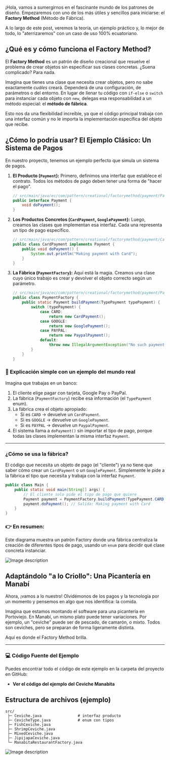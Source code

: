 ¡Hola, vamos a sumergirnos en el fascinante mundo de los patrones de diseño. Empezaremos con uno de los más útiles y sencillos para iniciarse: el **Factory Method** (Método de Fábrica).

A lo largo de este post, veremos la teoría, un ejemplo práctico y, lo mejor de todo, lo "aterrizaremos" con un caso de uso 100% ecuatoriano.

## ¿Qué es y cómo funciona el Factory Method?

El **Factory Method** es un patrón de diseño creacional que resuelve el problema de crear objetos sin especificar sus clases concretas. ¿Suena complicado? Para nada.

Imagina que tienes una clase que necesita crear objetos, pero no sabe exactamente *cuáles* creará. Dependerá de una configuración, de parámetros o del entorno. En lugar de llenar tu código con `if-else` o `switch` para instanciar cada objeto con `new`, delegas esa responsabilidad a un método especial: el **método de fábrica**.

Esto nos da una flexibilidad increíble, ya que el código principal trabaja con una interfaz común y no le importa la implementación específica del objeto que recibe.

## ¿Cómo lo podría usar? El Ejemplo Clásico: Un Sistema de Pagos

En nuestro proyecto, tenemos un ejemplo perfecto que simula un sistema de pagos.

1.  **El Producto (`Payment`):** Primero, definimos una interfaz que establece el contrato. Todos los métodos de pago deben tener una forma de "hacer el pago".

    ```java
    // src/main/java/ec/com/pattern/creational/factorymethod/payment/Payment.java
    public interface Payment {
        void doPayment();
    }
    ```

2.  **Los Productos Concretos (`CardPayment`, `GooglePayment`):** Luego, creamos las clases que implementan esa interfaz. Cada una representa un tipo de pago específico.

    ```java
    // src/main/java/ec/com/pattern/creational/factorymethod/payment/CardPayment.java
    public class CardPayment implements Payment {
        public void doPayment() {
            System.out.println("Making payment with Card");
        }
    }
    ```

3.  **La Fábrica (`PaymentFactory`):** Aquí está la magia. Creamos una clase cuyo único trabajo es crear y devolver el objeto correcto según un parámetro.

    ```java
    // src/main/java/ec/com/pattern/creational/factorymethod/payment/PaymentFactory.java
    public class PaymentFactory {
        public static Payment buildPayment(TypePayment typePayment) {
            switch (typePayment) {
                case CARD:
                    return new CardPayment();
                case GOOGLE:
                    return new GooglePayment();
                case PAYPAL:
                    return new PaypalPayment();
                default:
                    throw new IllegalArgumentException("No such payment");
            }
        }
    }
    ```

### 🔹 Explicación simple con un ejemplo del mundo real

Imagina que trabajas en un banco:
1.  El cliente elige pagar con tarjeta, Google Pay o PayPal.
2.  La fábrica (`PaymentFactory`) recibe esa información (el `TypePayment` enum).
3.  La fábrica crea el objeto apropiado:
    *   Si es `CARD` → devuelve un `CardPayment`.
    *   Si es `GOOGLE` → devuelve un `GooglePayment`.
    *   Si es `PAYPAL` → devuelve un `PaypalPayment`.
4.  El sistema llama a `doPayment()` sin importar el tipo de pago, porque todas las clases implementan la misma interfaz `Payment`.

---

### ¿Cómo se usa la fábrica?

El código que necesita un objeto de pago (el "cliente") ya no tiene que saber cómo crear un `CardPayment` o un `GooglePayment`. Simplemente le pide a la fábrica el tipo que necesita y trabaja con la interfaz `Payment`.

```java
public class Main {
    public static void main(String[] args) {
        // El cliente solo pide el tipo de pago que quiere
        Payment payment = PaymentFactory.buildPayment(TypePayment.CARD);
        payment.doPayment(); // Salida: Making payment with Card
    }
}
```
### 👉 En resumen:

Este diagrama muestra un patrón Factory donde una fábrica centraliza la creación de diferentes tipos de pago, usando un `enum` para decidir qué clase concreta instanciar.

![Image description](https://dev-to-uploads.s3.amazonaws.com/uploads/articles/5i9pna3t6pcmnu8mzej4.png)

## Adaptándolo "a lo Criollo": Una Picantería en Manabí

Ahora, ¡vamos a lo nuestro! Olvidémonos de los pagos y la tecnología por un momento y pensemos en algo que nos identifica: la comida.

Imagina que estamos montando el software para una picantería en Portoviejo. En Manabí, un mismo plato puede tener variaciones. Por ejemplo, un "ceviche" puede ser de pescado, de camarón, o mixto. Todos son ceviches, pero se preparan de forma ligeramente distinta.

Aquí es donde el Factory Method brilla.

---

### 💻 Código Fuente del Ejemplo

Puedes encontrar todo el código de este ejemplo en la carpeta del proyecto en GitHub:
*   **Ver el código del ejemplo del Ceviche Manabita**

## Estructura de archivos (ejemplo)
```
src/
 ├─ Ceviche.java                # interfaz producto
 ├─ CevicheType.java            # enum con tipos
 ├─ FishCeviche.java
 ├─ ShrimpCeviche.java
 ├─ MixedCeviche.java
 ├─ JipijapaCeviche.java
 └─ ManabitaRestaurantFactory.java
```


![Image description](https://dev-to-uploads.s3.amazonaws.com/uploads/articles/zdnotww7icwoit72376r.png)



